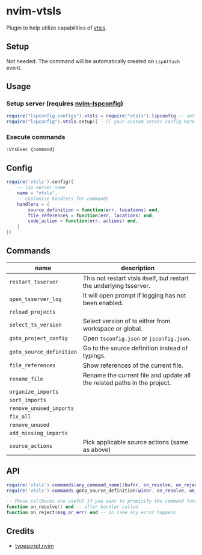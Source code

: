 # nvim-vtsls

Plugin to help utilize capabilities of [vtsls](https://github.com/yioneko/vtsls).

## Setup

Not needed. The command will be automatically created on `LspAttach` event.

## Usage

### Setup server (requires [nvim-lspconfig](https://github.com/neovim/nvim-lspconfig))

```lua
require("lspconfig.configs").vtsls = require("vtsls").lspconfig -- set default server config
require("lspconfig").vtsls.setup({ --[[ your custom server config here ]] })
```

### Execute commands
```vim
:VtsExec {command}
```

## Config

```lua
require('vtsls').config({
    -- lsp server name
    name = "vtsls",
    -- customize handlers for commands
    handlers = {
        source_definition = function(err, locations) end,
        file_references = function(err, locations) end,
        code_action = function(err, actions) end,
    }
})
```

## Commands

| name                     | description                                                              |
| ------------------------ | ------------------------------------------------------------------------ |
| `restart_tsserver`       | This not restart vtsls itself, but restart the underlying tsserver.      |
| `open_tsserver_log`      | It will open prompt if logging has not been enabled.                     |
| `reload_projects`        |                                                                          |
| `select_ts_version`      | Select version of ts either from workspace or global.                    |
| `goto_project_config`    | Open `tsconfig.json` or `jsconfig.json`.                                 |
| `goto_source_definition` | Go to the source definition instead of typings.                          |
| `file_references`        | Show references of the current file.                                     |
| `rename_file`            | Rename the current file and update all the related paths in the project. |
| `organize_imports`       |                                                                          |
| `sort_imports`           |                                                                          |
| `remove_unused_imports`  |                                                                          |
| `fix_all`                |                                                                          |
| `remove_unused`          |                                                                          |
| `add_missing_imports`    |                                                                          |
| `source_actions`         | Pick applicable source actions (same as above)                           |

## API

```lua
require('vtsls').commands[any_command_name](bufnr, on_resolve, on_reject)
require('vtsls').commands.goto_source_definition(winnr, on_resolve, on_reject) -- goto_source_definition requires winnr

-- These callbacks are useful if you want to promisify the command functions to write async code.
function on_resolve() end -- after handler called
function on_reject(msg_or_err) end -- in case any error happens
```

## Credits

- [typescript.nvim](https://github.com/jose-elias-alvarez/typescript.nvim)
